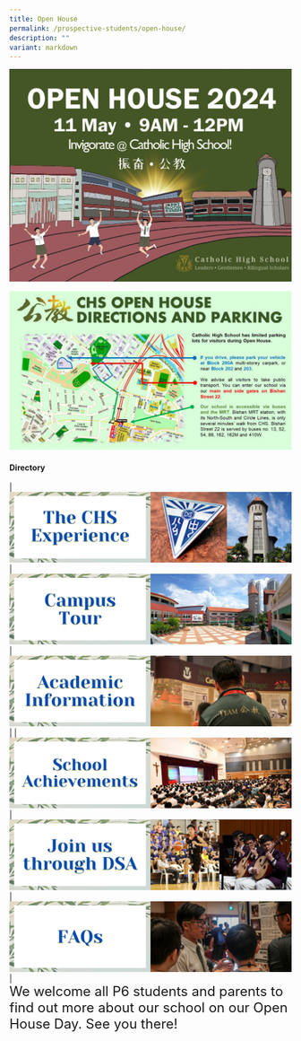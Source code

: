```yaml
---
title: Open House
permalink: /prospective-students/open-house/
description: ""
variant: markdown
---
```

![](/images/Open_House_2024.jpg)

![](/images/CHS_Direction_and_parking.jpg)

#### Directory

| [![](/images/oh2.png)](/chs-experience/)| [![](/images/oh3.png)](/about/Our-CHS-Campus/)|  [![](/images/oh5.png)](/chs-academic-info/)|
|[![](/images/oh6.png)](/secondary/awards-and-achievements/academic-achievements/)| [![](/images/oh7.png)](/prospective-students/Sec-Admission/direct-school-admission/)| [![](/images/oh8.png)](/secondary/faqs/)|
<br>
<font size="5">We welcome all P6 students and parents to find out more about our school on our Open House Day. See you there!</font>

